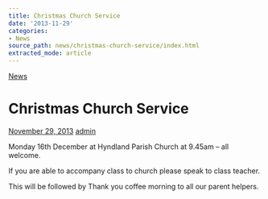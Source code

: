 ```yaml
---
title: Christmas Church Service
date: '2013-11-29'
categories:
- News
source_path: news/christmas-church-service/index.html
extracted_mode: article
---
```

[News](/news/)

# Christmas Church Service

[November 29, 2013](/news/christmas-church-service/) [admin](author/admin/)

Monday 16th December at Hyndland Parish Church at 9.45am – all welcome.

If you are able to accompany class to church please speak to class teacher.

This will be followed by Thank you coffee morning to all our parent helpers.
